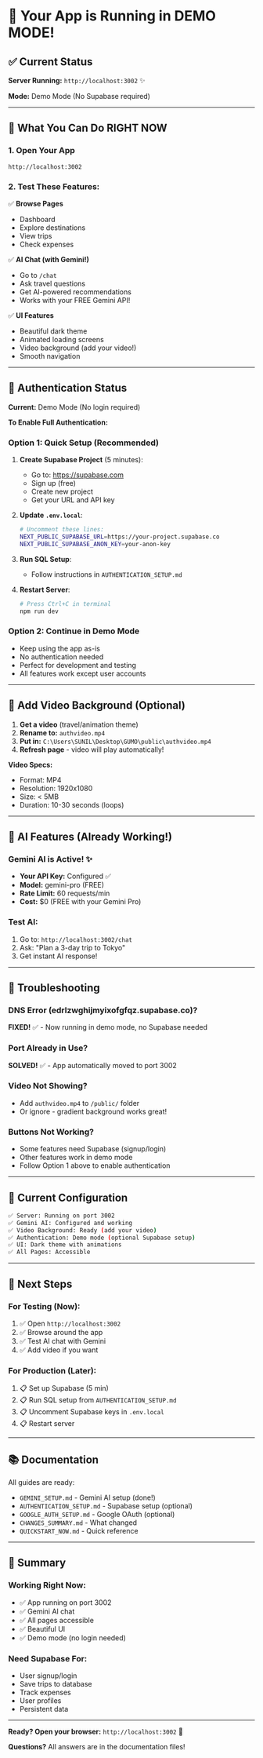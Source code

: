 # 🚀 Your App is Running in DEMO MODE!

## ✅ Current Status

**Server Running:** `http://localhost:3002` ✨

**Mode:** Demo Mode (No Supabase required)

---

## 🎯 What You Can Do RIGHT NOW

### 1. **Open Your App**
```
http://localhost:3002
```

### 2. **Test These Features:**

✅ **Browse Pages**
- Dashboard
- Explore destinations
- View trips
- Check expenses

✅ **AI Chat (with Gemini!)**
- Go to `/chat`
- Ask travel questions
- Get AI-powered recommendations
- Works with your FREE Gemini API!

✅ **UI Features**
- Beautiful dark theme
- Animated loading screens
- Video background (add your video!)
- Smooth navigation

---

## 🔐 Authentication Status

**Current:** Demo Mode (No login required)

**To Enable Full Authentication:**

### Option 1: Quick Setup (Recommended)
1. **Create Supabase Project** (5 minutes):
   - Go to: https://supabase.com
   - Sign up (free)
   - Create new project
   - Get your URL and API key

2. **Update `.env.local`**:
   ```bash
   # Uncomment these lines:
   NEXT_PUBLIC_SUPABASE_URL=https://your-project.supabase.co
   NEXT_PUBLIC_SUPABASE_ANON_KEY=your-anon-key
   ```

3. **Run SQL Setup**:
   - Follow instructions in `AUTHENTICATION_SETUP.md`

4. **Restart Server**:
   ```powershell
   # Press Ctrl+C in terminal
   npm run dev
   ```

### Option 2: Continue in Demo Mode
- Keep using the app as-is
- No authentication needed
- Perfect for development and testing
- All features work except user accounts

---

## 🎨 Add Video Background (Optional)

1. **Get a video** (travel/animation theme)
2. **Rename to:** `authvideo.mp4`
3. **Put in:** `C:\Users\SUNIL\Desktop\GUMO\public\authvideo.mp4`
4. **Refresh page** - video will play automatically!

**Video Specs:**
- Format: MP4
- Resolution: 1920x1080
- Size: < 5MB
- Duration: 10-30 seconds (loops)

---

## 🤖 AI Features (Already Working!)

### Gemini AI is Active! ✨
- **Your API Key:** Configured ✅
- **Model:** gemini-pro (FREE)
- **Rate Limit:** 60 requests/min
- **Cost:** $0 (FREE with your Gemini Pro)

### Test AI:
1. Go to: `http://localhost:3002/chat`
2. Ask: "Plan a 3-day trip to Tokyo"
3. Get instant AI response!

---

## 🐛 Troubleshooting

### DNS Error (edrlzwghijmyixofgfqz.supabase.co)?
**FIXED!** ✅ - Now running in demo mode, no Supabase needed

### Port Already in Use?
**SOLVED!** ✅ - App automatically moved to port 3002

### Video Not Showing?
- Add `authvideo.mp4` to `/public/` folder
- Or ignore - gradient background works great!

### Buttons Not Working?
- Some features need Supabase (signup/login)
- Other features work in demo mode
- Follow Option 1 above to enable authentication

---

## 📁 Current Configuration

```bash
✅ Server: Running on port 3002
✅ Gemini AI: Configured and working
✅ Video Background: Ready (add your video)
✅ Authentication: Demo mode (optional Supabase setup)
✅ UI: Dark theme with animations
✅ All Pages: Accessible
```

---

## 🎯 Next Steps

### For Testing (Now):
1. ✅ Open `http://localhost:3002`
2. ✅ Browse around the app
3. ✅ Test AI chat with Gemini
4. ✅ Add video if you want

### For Production (Later):
1. 📋 Set up Supabase (5 min)
2. 📋 Run SQL setup from `AUTHENTICATION_SETUP.md`
3. 📋 Uncomment Supabase keys in `.env.local`
4. 📋 Restart server

---

## 📚 Documentation

All guides are ready:
- `GEMINI_SETUP.md` - Gemini AI setup (done!)
- `AUTHENTICATION_SETUP.md` - Supabase setup (optional)
- `GOOGLE_AUTH_SETUP.md` - Google OAuth (optional)
- `CHANGES_SUMMARY.md` - What changed
- `QUICKSTART_NOW.md` - Quick reference

---

## 🎉 Summary

### Working Right Now:
- ✅ App running on port 3002
- ✅ Gemini AI chat
- ✅ All pages accessible
- ✅ Beautiful UI
- ✅ Demo mode (no login needed)

### Need Supabase For:
- User signup/login
- Save trips to database
- Track expenses
- User profiles
- Persistent data

---

**Ready? Open your browser:** `http://localhost:3002` 🚀

**Questions?** All answers are in the documentation files!
